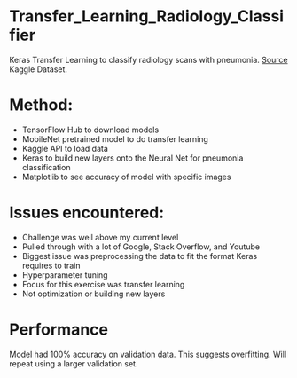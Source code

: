 # Transfer_Learning_Radiology_Classifier
Keras Transfer Learning to classify radiology scans with pneumonia. [Source](https://www.kaggle.com/paultimothymooney/chest-xray-pneumonia#chest_xray.zip) Kaggle Dataset.

# Method:

 - TensorFlow Hub to download models
 - MobileNet pretrained model to do transfer learning
 - Kaggle API to load data
 - Keras to build new layers onto the Neural Net for pneumonia classification
 - Matplotlib to see accuracy of model with specific images

# Issues encountered:

 - Challenge was well above my current level
 - Pulled through with a lot of Google, Stack Overflow, and Youtube
 - Biggest issue was preprocessing the data to fit the format Keras requires to train
 - Hyperparameter tuning
 - Focus for this exercise was transfer learning
 - Not optimization or building new layers
 
 # Performance
 Model had 100% accuracy on validation data. This suggests overfitting. Will repeat using a larger validation set.
